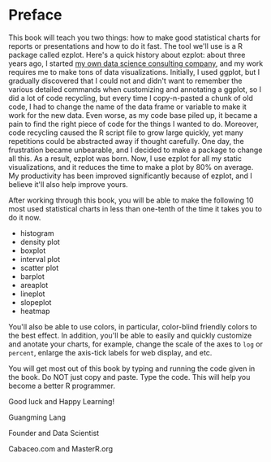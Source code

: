 # Preface

This book will teach you two things: how to make good statistical charts for reports or presentations and how to do it fast. The tool we'll use is a R package called ezplot. Here's a quick history about ezplot: about three years ago, I started [my own data science consulting company](http://www.cabaceo.com), and my work requires me to make tons of data visualizations. Initially, I used ggplot, but I gradually discovered that I could not and didn't want to remember the various detailed commands when customizing and annotating a ggplot, so I did a lot of code recycling, but every time I copy-n-pasted a chunk of old code, I had to change the name of the data frame or variable to make it work for the new data. Even worse, as my code base piled up, it became a pain to find the right piece of code for the things I wanted to do. Moreover, code recycling caused the R script file to grow large quickly, yet many repetitions could be abstracted away if thought carefully. One day, the frustration became unbearable, and I decided to make a package to change all this. As a result, ezplot was born. Now, I use ezplot for all my static visualizations, and it reduces the time to make a plot by 80% on average. My productivity has been improved significantly because of ezplot, and I believe it'll also help improve yours.

After working through this book, you will be able to make the following 10 most used statistical charts in less than one-tenth of the time it takes you to do it now.

* histogram
* density plot
* boxplot
* interval plot
* scatter plot
* barplot
* areaplot
* lineplot
* slopeplot
* heatmap

You'll also be able to use colors, in particular, color-blind friendly colors to the best effect. In addition, you'll be able to easily and quickly customize and anotate your charts, for example, change the scale of the axes to `log` or `percent`, enlarge the axis-tick labels for web display, and etc.  

You will get most out of this book by typing and running the code given in the book. Do NOT just copy and paste. Type the code. This will help you become a better R programmer. 

Good luck and Happy Learning!


Guangming Lang

Founder and Data Scientist 

Cabaceo.com and MasterR.org
